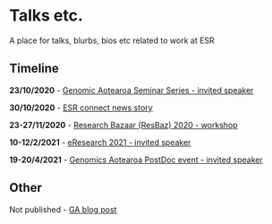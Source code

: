 # Talks etc.

A place for talks, blurbs, bios etc related to work at ESR

## Timeline

**23/10/2020** - [Genomic Aotearoa Seminar Series - invited speaker](./GA_seminar_series_2020.md)

**30/10/2020** - [ESR connect news story](./ESR_connect_news_story.md)

**23-27/11/2020** - [Research Bazaar (ResBaz) 2020 - workshop](./research_bazaar_2020.md)

**10-12/2/2021** - [eResearch 2021 - invited speaker](./eResearch_NZ_2021.md)

**19-20/4/2021** - [Genomics Aotearoa PostDoc event - invited speaker](./GA_postdoc_event.md)

## Other

Not published - [GA blog post](./GA_blog_post.md)
